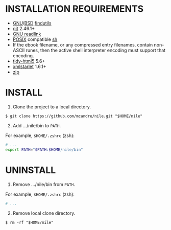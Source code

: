 # INSTALLATION REQUIREMENTS

* [GNU](https://www.gnu.org/)/[BSD](https://en.wikipedia.org/wiki/Berkeley_Software_Distribution) [findutils](https://en.wikipedia.org/wiki/Find_(Unix))
* [git](https://git-scm.com/) 2.46.1+
* [GNU readlink](https://www.gnu.org/software/coreutils/manual/html_node/readlink-invocation.html)
* [POSIX](https://pubs.opengroup.org/onlinepubs/9799919799/) compatible [sh](https://en.wikipedia.org/wiki/Unix_shell)
* If the ebook filename, or any compressed entry filenames, contain non-ASCII runes, then the active shell interpreter encoding must support that encoding.
* [tidy-html5](https://github.com/htacg/tidy-html5) 5.6+
* [xmlstarlet](https://xmlstar.sourceforge.net/) 1.6.1+
* [zip](https://infozip.sourceforge.net/)

# INSTALL

1. Clone the project to a local directory.

```console
$ git clone https://github.com/mcandre/nile.git "$HOME/nile"
```

2. Add .../nile/bin to `PATH`.

For example, `$HOME/.zshrc` (zsh):

```sh
# ...
export PATH="$PATH:$HOME/nile/bin"
```

# UNINSTALL

1. Remove .../nile/bin from `PATH`.

For example, `$HOME/.zshrc` (zsh):

```sh
# ...
```

2. Remove local clone directory.

```console
$ rm -rf "$HOME/nile"
```
